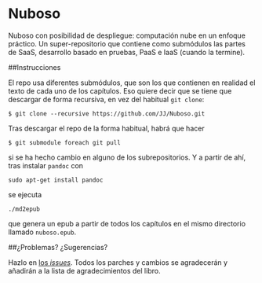 Nuboso
======

Nuboso con posibilidad de despliegue: computación nube en un enfoque
práctico. Un super-repositorio que contiene como submódulos las partes
de SaaS, desarrollo basado en pruebas, PaaS e IaaS (cuando la termine).

##Instrucciones

El repo usa diferentes submódulos, que son los que contienen en realidad el texto de cada uno de los capítulos. Eso quiere decir que se tiene que descargar de forma recursiva, en vez del habitual `git clone`:

	$ git clone --recursive https://github.com/JJ/Nuboso.git


Tras descargar el repo de la forma habitual, habrá que hacer

	$ git submodule foreach git pull               

si se ha hecho cambio en alguno de los subrepositorios. Y a partir de ahí, tras instalar `pandoc` con

	sudo apt-get install pandoc

se ejecuta 

	./md2epub

que genera un epub a partir de todos los capítulos en el mismo directorio llamado `nuboso.epub`. 

##¿Problemas? ¿Sugerencias?

Hazlo en [los *issues*](http://github.com/JJ/Nuboso/issues). Todos los parches y cambios se agradecerán y añadirán a la lista de agradecimientos del libro. 
